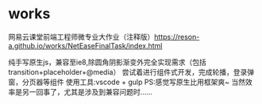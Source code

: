 # works
 
网易云课堂前端工程师微专业大作业（注释版）https://reson-a.github.io/works/NetEaseFinalTask/index.html


纯手写原生js，兼容至ie8,除圆角阴影渐变外完全实现需求（包括transition+placeholder+@media）
尝试着进行组件式开发，完成轮播，登录弹窗，分页器等组件
使用工具:vscode + gulp 
PS:感觉写原生比用框架爽~ 当然效率是另一回事了，尤其是涉及到兼容问题时……



